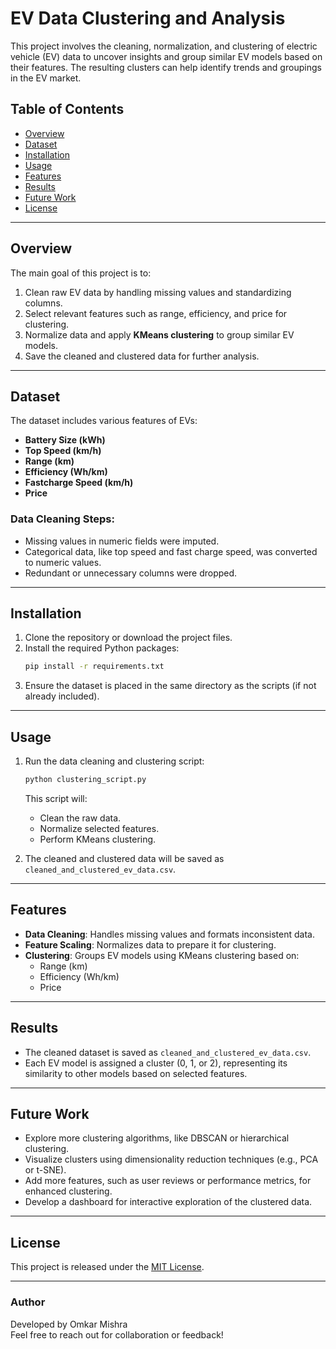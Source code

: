 # EV Data Clustering and Analysis

This project involves the cleaning, normalization, and clustering of electric vehicle (EV) data to uncover insights and group similar EV models based on their features. The resulting clusters can help identify trends and groupings in the EV market.

## Table of Contents
- [Overview](#overview)
- [Dataset](#dataset)
- [Installation](#installation)
- [Usage](#usage)
- [Features](#features)
- [Results](#results)
- [Future Work](#future-work)
- [License](#license)

---

## Overview

The main goal of this project is to:
1. Clean raw EV data by handling missing values and standardizing columns.
2. Select relevant features such as range, efficiency, and price for clustering.
3. Normalize data and apply **KMeans clustering** to group similar EV models.
4. Save the cleaned and clustered data for further analysis.

---

## Dataset

The dataset includes various features of EVs:
- **Battery Size (kWh)**
- **Top Speed (km/h)**
- **Range (km)**
- **Efficiency (Wh/km)**
- **Fastcharge Speed (km/h)**
- **Price**

### Data Cleaning Steps:
- Missing values in numeric fields were imputed.
- Categorical data, like top speed and fast charge speed, was converted to numeric values.
- Redundant or unnecessary columns were dropped.

---

## Installation

1. Clone the repository or download the project files.
2. Install the required Python packages:
   ```bash
   pip install -r requirements.txt
   ```
3. Ensure the dataset is placed in the same directory as the scripts (if not already included).

---

## Usage

1. Run the data cleaning and clustering script:
   ```bash
   python clustering_script.py
   ```
   This script will:
   - Clean the raw data.
   - Normalize selected features.
   - Perform KMeans clustering.

2. The cleaned and clustered data will be saved as `cleaned_and_clustered_ev_data.csv`.

---

## Features

- **Data Cleaning**: Handles missing values and formats inconsistent data.
- **Feature Scaling**: Normalizes data to prepare it for clustering.
- **Clustering**: Groups EV models using KMeans clustering based on:
  - Range (km)
  - Efficiency (Wh/km)
  - Price

---

## Results

- The cleaned dataset is saved as `cleaned_and_clustered_ev_data.csv`.
- Each EV model is assigned a cluster (0, 1, or 2), representing its similarity to other models based on selected features.

---

## Future Work

- Explore more clustering algorithms, like DBSCAN or hierarchical clustering.
- Visualize clusters using dimensionality reduction techniques (e.g., PCA or t-SNE).
- Add more features, such as user reviews or performance metrics, for enhanced clustering.
- Develop a dashboard for interactive exploration of the clustered data.

---

## License

This project is released under the [MIT License](LICENSE).

---

### Author

Developed by Omkar Mishra  
Feel free to reach out for collaboration or feedback!
